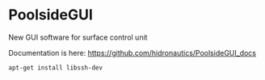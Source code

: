 # PoolsideGUI
New GUI software for surface control unit

Documentation is here:
https://github.com/hidronautics/PoolsideGUI_docs

`apt-get install libssh-dev`
